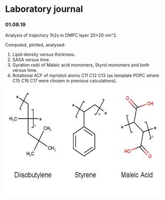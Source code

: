 # Laboratory journal

### 01.08.19
Analysis of trajectory 1h2s in DMPC layer 20\*20 nm^2.

Computed, plotted, analysed:
1. Lipid density versus thickness.
2. SASA versus time.
3. Gyration radii of Maleic acid monomers, Styrol monomers and both versus time.
4. Rotational ACF of myristoil atoms C11 C12 C13 (as template POPC where C15 C16 C17 were chosen in previous calculations).
<p align="center">
  <img width="600" height="350" src="images/monomers.jpg">
</p>
